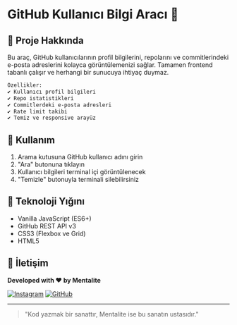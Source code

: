 # GitHub Kullanıcı Bilgi Aracı 🚀

## 📌 Proje Hakkında
Bu araç, GitHub kullanıcılarının profil bilgilerini, repolarını ve commitlerindeki e-posta adreslerini kolayca görüntülemenizi sağlar. Tamamen frontend tabanlı çalışır ve herhangi bir sunucuya ihtiyaç duymaz.

```bash
Özellikler:
✔️ Kullanıcı profil bilgileri
✔️ Repo istatistikleri
✔️ Commitlerdeki e-posta adresleri
✔️ Rate limit takibi
✔️ Temiz ve responsive arayüz
```

## 🌟 Kullanım
1. Arama kutusuna GitHub kullanıcı adını girin
2. "Ara" butonuna tıklayın
3. Kullanıcı bilgileri terminal içi görüntülenecek
4. "Temizle" butonuyla terminali silebilirsiniz

## 🧠 Teknoloji Yığını
- Vanilla JavaScript (ES6+)
- GitHub REST API v3
- CSS3 (Flexbox ve Grid)
- HTML5

## 💌 İletişim
**Developed with ❤️ by Mentalite**

[![Instagram](https://img.shields.io/badge/Instagram-%40mentalitexyz-E4405F?logo=instagram&logoColor=white)](https://instagram.com/mentalitexyz)
[![GitHub](https://img.shields.io/badge/GitHub-%40mentalitexd-181717?logo=github&logoColor=white)](https://github.com/mentalitexd)

---

> "Kod yazmak bir sanattır, Mentalite ise bu sanatın ustasıdır."
